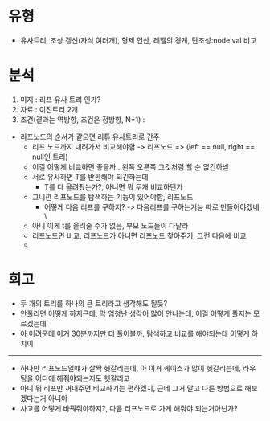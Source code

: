 # 유형
- 유사트리, 조상 갱신(자식 여러개), 형제 연산, 레벨의 경계, 단조성:node.val 비교

# 분석

1. 미지 : 리프 유사 트리 인가? 
2. 자료 : 이진트리 2개 
3. 조건(결과는 역방향, 조건은 정방향, N+1) : 
- 리프노드의 순서가 같으면 리튜 유사트리로 간주
  - 리프 노드까지 내려가서 비교해야함 -> 리프노드 => (left == null, right == null인 트리)
  - 이걸 어떻게 비교하면 좋을까...왼쪽 오른쪽 그것처럼 할 순 없긴하넫
  - 서로 유사하면 T를 반환해야 되긴하는데 
    - T를 다 올려줬는가?, 아니면 뭐 두개 비교하던가
  - 그니깐 리프노드를 탐색하는 기능이 있어야함, 리프노드
    - 어떻게 다음 리프를 구하지? -> 다음리프를 구하는기능 따로 만들어야겠네\
  - 아니 이게 t를 올려줄 수가 없음, 부모 노드들이 다달라
  - 리프노드면 비교, 리프노드가 아니면 리프노드 찾아주기, 그런 다음에 비교
  - 

# 회고
- 두 개의 트리를 하나의 큰 트리라고 생각해도 될듯?
- 안풀리면 어떻게 하지근데, 막 엄청난 생각이 많이 안나는데, 이걸 어떻게 풀지는 모르겠는데
- 아 어려운데 이거 30분까지만 더 풀어볼까, 탐색하고 비교를 해야되는데 어떻게 하지이
--------
- 하나만 리프노드일떄가 살짝 헷갈리는데, 아 이거 케이스가 많이 헷갈리는데, 라우팅을 어디에 해줘야되는지도 헷갈리고
- 아니 뭐 리프만 꺼내주면 비교하기는 편하겠지, 근데 그거 말고 다른 방법으로 해보겠다는거 아니야
- 사고를 어떻게 바꿔줘야하지?, 다음 리프노드로 가게 해줘야 되는거아닌가?